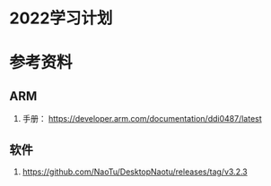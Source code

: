 # 2022学习计划









# 参考资料

## ARM

1. 手册： https://developer.arm.com/documentation/ddi0487/latest





## 软件

1. https://github.com/NaoTu/DesktopNaotu/releases/tag/v3.2.3